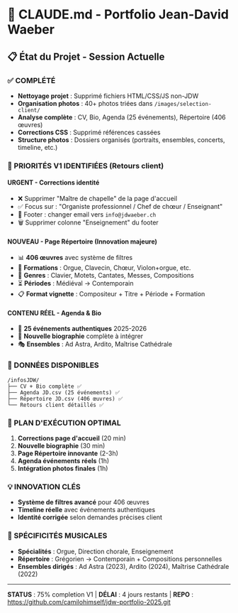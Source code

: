 # 🎼 CLAUDE.md - Portfolio Jean-David Waeber

## 📋 État du Projet - Session Actuelle

### ✅ COMPLÉTÉ
- **Nettoyage projet** : Supprimé fichiers HTML/CSS/JS non-JDW
- **Organisation photos** : 40+ photos triées dans `/images/selection-client/`
- **Analyse complète** : CV, Bio, Agenda (25 événements), Répertoire (406 œuvres)
- **Corrections CSS** : Supprimé références cassées
- **Structure photos** : Dossiers organisés (portraits, ensembles, concerts, timeline, etc.)

### 🎯 PRIORITÉS V1 IDENTIFIÉES (Retours client)

#### **URGENT - Corrections identité**
- ❌ Supprimer "Maître de chapelle" de la page d'accueil
- ✅ Focus sur : "Organiste professionnel / Chef de chœur / Enseignant"
- 📧 Footer : changer email vers `info@jdwaeber.ch`
- 🗑️ Supprimer colonne "Enseignement" du footer

#### **NOUVEAU - Page Répertoire** (Innovation majeure)
- 📊 **406 œuvres** avec système de filtres
- 🎵 **Formations** : Orgue, Clavecin, Chœur, Violon+orgue, etc.
- 🎼 **Genres** : Clavier, Motets, Cantates, Messes, Compositions
- ⏳ **Périodes** : Médiéval → Contemporain
- 📋 **Format vignette** : Compositeur + Titre + Période + Formation

#### **CONTENU RÉEL - Agenda & Bio**
- 📅 **25 événements authentiques** 2025-2026
- 👤 **Nouvelle biographie** complète à intégrer
- 🎭 **Ensembles** : Ad Astra, Ardito, Maîtrise Cathédrale

### 📁 DONNÉES DISPONIBLES
```
/infosJDW/
├── CV + Bio complète ✅
├── Agenda JD.csv (25 événements) ✅  
├── Répertoire JD.csv (406 œuvres) ✅
└── Retours client détaillés ✅
```

### 🚀 PLAN D'EXÉCUTION OPTIMAL
1. **Corrections page d'accueil** (20 min)
2. **Nouvelle biographie** (30 min) 
3. **Page Répertoire innovante** (2-3h)
4. **Agenda événements réels** (1h)
5. **Intégration photos finales** (1h)

### 💡 INNOVATION CLÉS
- **Système de filtres avancé** pour 406 œuvres
- **Timeline réelle** avec événements authentiques
- **Identité corrigée** selon demandes précises client

### 🎵 SPÉCIFICITÉS MUSICALES
- **Spécialités** : Orgue, Direction chorale, Enseignement
- **Répertoire** : Grégorien → Contemporain + Compositions personnelles
- **Ensembles dirigés** : Ad Astra (2023), Ardito (2024), Maîtrise Cathédrale (2022)

---
**STATUS** : 75% completion V1 | **DÉLAI** : 4 jours restants | **REPO** : https://github.com/camilohimself/jdw-portfolio-2025.git
